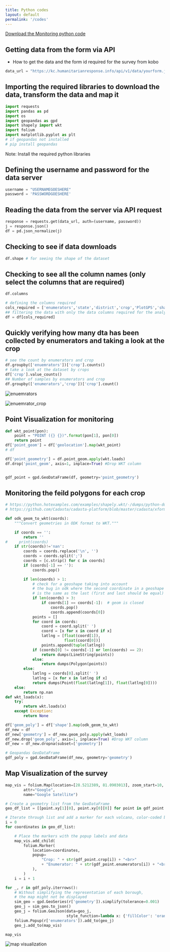```yaml
---
title: Python codes
layout: default
permalink: '/codes'
---
```

<a href="/crop_mapping/Crop_Mapping_data_collection_Monitoring.ipynb" download> Download the Monitoring python code  </a>


## Getting data from the form via API
- How to get the data and the form id required for the survey from kobo

```python
data_url = "https://kc.humanitarianresponse.info/api/v1/data/yourform.json"
```

## Importing the required libraries to download the data, transform the data and map it

```python
import requests
import pandas as pd
import os
import geopandas as gpd
import shapely import wkt
import folium
import matplotlib.pyplot as plt
# if geopandas not installed
# pip install geopandas 
```
Note: Install the required python libraries

## Defining the username and password for the data server

```python
username = "USERNAMEGOESHERE"
password = 'PASSWORDGOESHERE'
```
## Reading the data from the server via API request

```python
response = requests.get(data_url, auth=(username, password))
j = response.json()
df = pd.json_normalize(j)
```

## Checking to see if data downloads

```python
df.shape # for seeing the shape of the dataset
```

## Checking to see all the column names (only select the columns that are required)

```python
df.columns

# defining the columns required
cols_required = ['enumerators','state','district','crop','PlotGPS','shape','shape_area','rounded_shape_area']
## filtering the data with only the data columns required for the analyis
df = df[cols_required]

```

## Quickly verifying how many dta has been collected by enumerators and taking a look at the crop

```python
# see the count by enumerators and crop
df.groupby(['enuemrators'])['crop'].counts()
# take a look at the dataset by crops
df['crop'].value_counts()
## Number of samples by enumerators and crop
df.groupby(['enumerators','crop'])['crop'].count()
```

![enuemrators](enumerators.png)

![enuemrator_crop](enumerators_crop.png)



## Point Visualization for monitoring

```python
def wkt_point(pon):
    point = "POINT ({} {})".format(pon[1], pon[0])
    return point
df['point_geom'] = df['geolocation'].map(wkt_point)
# df

df['point_geometry'] = df.point_geom.apply(wkt.loads)
df.drop('point_geom', axis=1, inplace=True) #Drop WKT column


gdf_point = gpd.GeoDataFrame(df, geometry='point_geometry')

```

##  Monitoring the feild polygons for each crop

```python
# https://python.hotexamples.com/examples/shapely.wkt/-/dumps/python-dumps-function-examples.html#0x346e25d2de439ed401c723d3f6e3e4c911cb28698b845c5bec33796af1b082ac-106,,134,
# https://github.com/Cadasta/cadasta-platform/blob/master/cadasta/xforms/utils.py

def odk_geom_to_wkt(coords):
    """Convert geometries in ODK format to WKT."""

    if coords == '':
        return ''
#     print(coords)
    if str(coords)!='nan':
        coords = coords.replace('\n', '')
        coords = coords.split(';')
        coords = [c.strip() for c in coords]
        if (coords[-1] == ''):
            coords.pop()

        if len(coords) > 1:
            # check for a geoshape taking into account
            # the bug in odk where the second coordinate in a geoshape
            # is the same as the last (first and last should be equal)
            if len(coords) > 3:
                if coords[1] == coords[-1]:  # geom is closed
                    coords.pop()
                    coords.append(coords[0])
            points = []
            for coord in coords:
                coord = coord.split(' ')
                coord = [x for x in coord if x]
                latlng = [float(coord[1]),
                          float(coord[0])]
                points.append(tuple(latlng))
            if (coords[0] != coords[-1] or len(coords) == 2):
                return dumps(LineString(points))
            else:
                return dumps(Polygon(points))
        else:
            latlng = coords[0].split(' ')
            latlng = [x for x in latlng if x]
            return dumps(Point(float(latlng[1]), float(latlng[0])))
    else:
        return np.nan
def wkt_loads(x):
    try:
        return wkt.loads(x)
    except Exception:
        return None

df['geom_poly'] = df['shape'].map(odk_geom_to_wkt)
df_new = df
df_new['geometry'] = df_new.geom_poly.apply(wkt_loads)
df_new.drop('geom_poly', axis=1, inplace=True) #Drop WKT column
df_new = df_new.dropna(subset=['geometry'])

# Geopandas GeoDataFrame
gdf_poly = gpd.GeoDataFrame(df_new, geometry='geometry')
```

## Map Visualization of the survey

```python
map_vis = folium.Map(location=[28.5212389, 81.0903013], zoom_start=10, tiles="https://mt1.google.com/vt/lyrs=y&x={x}&y={y}&z={z}",
        attr="Google",
        name="Google Satellite")

# Create a geometry list from the GeoDataFrame
geo_df_list = [[point.xy[1][0], point.xy[0][0]] for point in gdf_point.point_geometry]

# Iterate through list and add a marker for each volcano, color-coded by its type.
i = 0
for coordinates in geo_df_list:

    # Place the markers with the popup labels and data
    map_vis.add_child(
        folium.Marker(
            location=coordinates,
            popup=
                "Crop: " + str(gdf_point.crop[i]) + "<br>"
                + "Enumerator: " + str(gdf_point.enumerators[i]) + "<br>"
            ),
        )
    i = i + 1

for _, r in gdf_poly.iterrows():
    # Without simplifying the representation of each borough,
    # the map might not be displayed
    sim_geo = gpd.GeoSeries(r['geometry']).simplify(tolerance=0.001)
    geo_j = sim_geo.to_json()
    geo_j = folium.GeoJson(data=geo_j,
                           style_function=lambda x: {'fillColor': 'orange'})
    folium.Popup(r['enumerators']).add_to(geo_j)
    geo_j.add_to(map_vis)

map_vis

```

![map visualization](/uploads/image_screenshots/map_vis.png)



